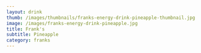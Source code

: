 ```yaml
---
layout: drink
thumb: /images/thumbnails/franks-energy-drink-pineapple-thumbnail.jpg
image: /images/franks-energy-drink-pineapple.jpg
title: Frank's
subtitle: Pineapple
category: franks
---
```


